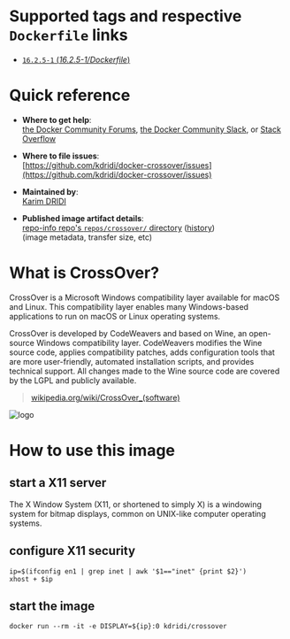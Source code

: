 # Supported tags and respective `Dockerfile` links

-	[`16.2.5-1` (*16.2.5-1/Dockerfile*)](https://github.com/kdridi/docker-crossover/blob/master/Dockerfile)

# Quick reference

-	**Where to get help**:  
	[the Docker Community Forums](https://forums.docker.com/), [the Docker Community Slack](https://blog.docker.com/2016/11/introducing-docker-community-directory-docker-community-slack/), or [Stack Overflow](https://stackoverflow.com/search?tab=newest&q=docker)

-	**Where to file issues**:  
	[https://github.com/kdridi/docker-crossover/issues](https://github.com/kdridi/docker-crossover/issues)

-	**Maintained by**:  
	[Karim DRIDI](https://github.com/kdridi/docker-crossover)

-	**Published image artifact details**:  
	[repo-info repo's `repos/crossover/` directory](https://github.com/kdridi/docker-crossover) ([history](https://github.com/kdridi/docker-crossover/commits/master))  
	(image metadata, transfer size, etc)

# What is CrossOver?

CrossOver is a Microsoft Windows compatibility layer available for macOS and Linux. This compatibility layer enables many Windows-based applications to run on macOS or Linux operating systems.

CrossOver is developed by CodeWeavers and based on Wine, an open-source Windows compatibility layer. CodeWeavers modifies the Wine source code, applies compatibility patches, adds configuration tools that are more user-friendly, automated installation scripts, and provides technical support. All changes made to the Wine source code are covered by the LGPL and publicly available.

> [wikipedia.org/wiki/CrossOver_(software)](https://en.wikipedia.org/wiki/CrossOver_(software))

![logo](https://upload.wikimedia.org/wikipedia/en/0/02/Cxlogo_linux.png)

# How to use this image

## start a X11 server

The X Window System (X11, or shortened to simply X) is a windowing system for bitmap displays, common on UNIX-like computer operating systems.

## configure X11 security

```console
ip=$(ifconfig en1 | grep inet | awk '$1=="inet" {print $2}')
xhost + $ip
```

## start the image

```console
docker run --rm -it -e DISPLAY=${ip}:0 kdridi/crossover
```